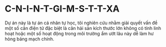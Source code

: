 # C-N-I-N-T-GI-M-S-T-T-XA
Dự án này là tự án cá nhân tự học, tôi nghiên cứu nhằm giải quyết vấn đề một số cân điện tử đặc biệt là cân hải sản kích thước lớn không có tính linh hoạt hoặc một số hoạt động trong môi trường ẩm ướt lâu này dễ làm hư hỏng bảng mạch chính.
